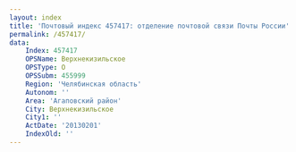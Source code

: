 ```yaml
---
layout: index
title: 'Почтовый индекс 457417: отделение почтовой связи Почты России'
permalink: /457417/
data:
    Index: 457417
    OPSName: Верхнекизильское
    OPSType: О
    OPSSubm: 455999
    Region: 'Челябинская область'
    Autonom: ''
    Area: 'Агаповский район'
    City: Верхнекизильское
    City1: ''
    ActDate: '20130201'
    IndexOld: ''
---
```

